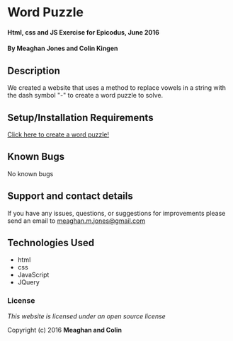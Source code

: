 # Word Puzzle

#### Html, css and JS Exercise for Epicodus, June 2016

#### By **Meaghan Jones and Colin Kingen**

## Description

We created a website that uses a method to replace vowels in a string with the dash symbol "-" to create a word puzzle to solve.

## Setup/Installation Requirements

[Click here to create a word puzzle!](https://rawgit.com/meaghanjones/word_puzzle/master/index.html)


## Known Bugs

No known bugs

## Support and contact details

If you have any issues, questions, or suggestions for improvements please send an email to meaghan.m.jones@gmail.com

## Technologies Used

* html
* css
* JavaScript
* JQuery

### License

*This website is licensed under an open source license*

Copyright (c) 2016 **Meaghan and Colin**
